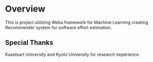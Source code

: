 # Overview 
This is project utilizing Weka framework for Machine Learning creating Recommender system for software effort estimation.

## Special Thanks
Kasetsart University and Kyoto University for research experience.